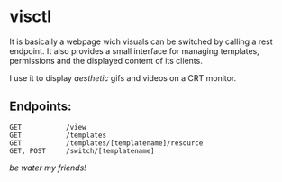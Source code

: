 # visctl

It is basically a webpage wich visuals can be switched by calling a rest endpoint.
It also provides a small interface for managing templates, permissions and the displayed content of its clients.

I use it to display *aesthetic* gifs and videos on a CRT monitor.

## Endpoints:

```
GET           /view
GET           /templates
GET           /templates/[templatename]/resource
GET, POST     /switch/[templatename]
```

*be water my friends!*